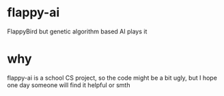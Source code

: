 # flappy-ai
FlappyBird but genetic algorithm based AI plays it

# why
flappy-ai is a school CS project, so the code might be a bit ugly, but I hope one day someone will find it helpful or smth
